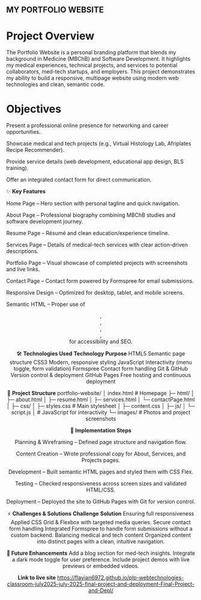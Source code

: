 ## MY PORTFOLIO WEBSITE

# Project Overview
The Portfolio Website is a personal branding platform that blends my background in Medicine (MBChB) and Software Development.
It highlights my medical experiences, technical projects, and services to potential collaborators, med-tech startups, and employers.
This project demonstrates my ability to build a responsive, multipage website using modern web technologies and clean, semantic code.

# Objectives

Present a professional online presence for networking and career opportunities.

Showcase medical and tech projects (e.g., Virtual Histology Lab, Afriplates Recipe Recommender).

Provide service details (web development, educational app design, BLS training).

Offer an integrated contact form for direct communication.

✨ **Key Features**

Home Page – Hero section with personal tagline and quick navigation.

About Page – Professional biography combining MBChB studies and software development journey.

Resume Page – Résumé and clean education/experience timeline.

Services Page – Details of medical-tech services with clear action-driven descriptions.

Portfolio Page – Visual showcase of completed projects with screenshots and live links.

Contact Page – Contact form powered by Formspree for email submissions.

Responsive Design – Optimized for desktop, tablet, and mobile screens.

Semantic HTML – Proper use of <header>, <nav>, <main>, <section>, <footer> for accessibility and SEO.

🛠️ **Technologies Used**
**Technology**    **Purpose**
HTML5         	    Semantic page structure
CSS3          	    Modern, responsive styling
JavaScript          Interactivity (menu toggle, form validation)
Formspree	          Contact form handling
Git & GitHub	      Version control & deployment
GitHub Pages	      Free hosting and continuous deployment

📂 **Project Structure**
portfolio-website/
│  index.html                # Homepage
├─ html/
│   ├─ about.html
│   ├─ resume.html
│   ├─ services.html
│   └─ contactPage.html
│
├─ css/
│   ├─ styles.css  # Main stylesheet
│   ├─ content.css 
│
├─ js/
│   └─ script.js 
│       # JavaScript for interactivity
└─ images/            # Photos and project screenshots

🔧 **Implementation Steps**

Planning & Wireframing – Defined page structure and navigation flow.

Content Creation – Wrote professional copy for About, Services, and Projects pages.

Development – Built semantic HTML pages and styled them with CSS Flex.

Testing – Checked responsiveness across screen sizes and validated HTML/CSS.

Deployment – Deployed the site to GitHub Pages with Git for version control.

⚡ **Challenges & Solutions**
**Challenge**                       	     **Solution**
Ensuring full responsiveness	            Applied CSS Grid & Flexbox with targeted media queries.
Secure contact form handling	            Integrated Formspree to handle form submissions without a custom backend.
Balancing medical and tech content	      Organized content into distinct pages with a clean, intuitive navigation.

**🌱 Future Enhancements**
Add a blog section for med-tech insights.
Integrate a dark mode toggle for user preference.
Include project demos with live previews or embedded videos.

**Link to live site**
 https://flavian6972.github.io/plp-webtechnologies-classroom-july2025-july-2025-final-project-and-deployment-Final-Project-and-Depl/


